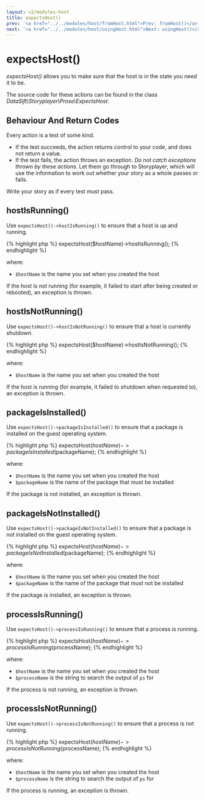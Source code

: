```yaml
---
layout: v2/modules-host
title: expectsHost()
prev: '<a href="../../modules/host/fromHost.html">Prev: fromHost()</a>'
next: '<a href="../../modules/host/usingHost.html">Next: usingHost()</a>'
---
```


# expectsHost()

_expectsHost()_ allows you to make sure that the host is in the state you need it to be.

The source code for these actions can be found in the class _DataSift\Storyplayer\Prose\ExpectsHost_.

## Behaviour And Return Codes

Every action is a test of some kind.

* If the test succeeds, the action returns control to your code, and does not return a value.
* If the test fails, the action throws an exception. _Do not catch exceptions thrown by these actions._ Let them go through to Storyplayer, which will use the information to work out whether your story as a whole passes or fails.

Write your story as if every test must pass.

## hostIsRunning()

Use `expectsHost()->hostIsRunning()` to ensure that a host is up and running.

{% highlight php %}
expectsHost($hostName)->hostIsRunning();
{% endhighlight %}

where:

* `$hostName` is the name you set when you created the host

If the host is not running (for example, it failed to start after being created or rebooted), an exception is thrown.

## hostIsNotRunning()

Use `expectsHost()->hostIsNotRunning()` to ensure that a host is currently shutdown.

{% highlight php %}
expectsHost($hostName)->hostIsNotRunning();
{% endhighlight %}

where:

* `$hostName` is the name you set when you created the host

If the host is running (for example, it failed to shutdown when requested to), an exception is thrown.

## packageIsInstalled()

Use `expectsHost()->packageIsInstalled()` to ensure that a package is installed on the guest operating system.

{% highlight php %}
expectsHost($hostName)->packageIsInstalled($packageName);
{% endhighlight %}

where:

* `$hostName` is the name you set when you created the host
* `$packageName` is the name of the package that must be installed

If the package is not installed, an exception is thrown.

## packageIsNotInstalled()

Use `expectsHost()->packageIsNotInstalled()` to ensure that a package is not installed on the guest operating system.

{% highlight php %}
expectsHost($hostName)->packageIsNotInstalled($packageName);
{% endhighlight %}

where:

* `$hostName` is the name you set when you created the host
* `$packageName` is the name of the package that must not be installed

If the package is installed, an exception is thrown.

## processIsRunning()

Use `expectsHost()->processIsRunning()` to ensure that a process is running.

{% highlight php %}
expectsHost($hostName)->processIsRunning($processName);
{% endhighlight %}

where:

* `$hostName` is the name you set when you created the host
* `$processName` is the string to search the output of `ps` for

If the process is not running, an exception is thrown.

## processIsNotRunning()

Use `expectsHost()->processIsNotRunning()` to ensure that a process is not running.

{% highlight php %}
expectsHost($hostName)->processIsNotRunning($processName);
{% endhighlight %}

where:

* `$hostName` is the name you set when you created the host
* `$processName` is the string to search the output of `ps` for

If the process is running, an exception is thrown.
